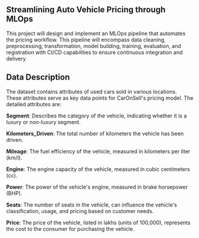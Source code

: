 ## **Streamlining Auto Vehicle Pricing through MLOps**

This project will design and implement an MLOps pipeline that automates the pricing workflow. This pipeline will encompass data cleaning, preprocessing, transformation, model building, training, evaluation, and registration with CI/CD capabilities to ensure continuous integration and delivery



## **Data Description**


The dataset contains attributes of used cars sold in various locations. These attributes serve as key data points for CarOnSell's pricing model. The detailed attributes are:

**Segment**: Describes the category of the vehicle, indicating whether it is a luxury or non-luxury segment.

**Kilometers_Driven**: The total number of kilometers the vehicle has been driven.

**Mileage**: The fuel efficiency of the vehicle, measured in kilometers per liter (km/l).

**Engine**: The engine capacity of the vehicle, measured in cubic centimeters (cc).

**Power**: The power of the vehicle's engine, measured in brake horsepower (BHP).

**Seats**: The number of seats in the vehicle, can influence the vehicle's classification, usage, and pricing based on customer needs.

**Price**: The price of the vehicle, listed in lakhs (units of 100,000), represents the cost to the consumer for purchasing the vehicle.

